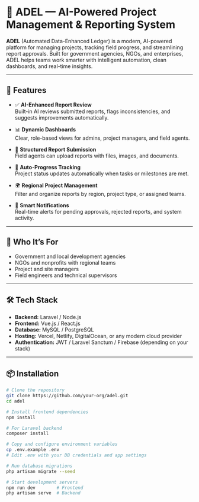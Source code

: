 # 🧠 ADEL — AI-Powered Project Management & Reporting System

**ADEL** (Automated Data-Enhanced Ledger) is a modern, AI-powered platform for managing projects, tracking field progress, and streamlining report approvals. Built for government agencies, NGOs, and enterprises, ADEL helps teams work smarter with intelligent automation, clean dashboards, and real-time insights.

---

## 🚀 Features

- ✅ **AI-Enhanced Report Review**  
  Built-in AI reviews submitted reports, flags inconsistencies, and suggests improvements automatically.

- 📊 **Dynamic Dashboards**  
  Clear, role-based views for admins, project managers, and field agents.

- 📁 **Structured Report Submission**  
  Field agents can upload reports with files, images, and documents.

- 🧮 **Auto-Progress Tracking**  
  Project status updates automatically when tasks or milestones are met.

- 🌍 **Regional Project Management**  
  Filter and organize reports by region, project type, or assigned teams.

- 🔔 **Smart Notifications**  
  Real-time alerts for pending approvals, rejected reports, and system activity.

---

## 👥 Who It’s For

- Government and local development agencies  
- NGOs and nonprofits with regional teams  
- Project and site managers  
- Field engineers and technical supervisors

---

## 🛠️ Tech Stack

- **Backend:** Laravel / Node.js  
- **Frontend:** Vue.js / React.js  
- **Database:** MySQL / PostgreSQL  
- **Hosting:** Vercel, Netlify, DigitalOcean, or any modern cloud provider  
- **Authentication:** JWT / Laravel Sanctum / Firebase (depending on your stack)

---

## 📦 Installation

```bash
# Clone the repository
git clone https://github.com/your-org/adel.git
cd adel

# Install frontend dependencies
npm install

# For Laravel backend
composer install

# Copy and configure environment variables
cp .env.example .env
# Edit .env with your DB credentials and app settings

# Run database migrations
php artisan migrate --seed

# Start development servers
npm run dev        # Frontend
php artisan serve  # Backend
